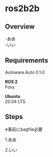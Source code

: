 # ros2b2b

## Overview

-ああ<br>
-いい<br>
  

## Requirements

Autoware.Auto 0.1.0

**ROS 2**
<br>
Foxy

**Ubuntu**
<br>
20.04 LTS

## Steps

※事前にbagfile必要

1.ああ

2.いい


